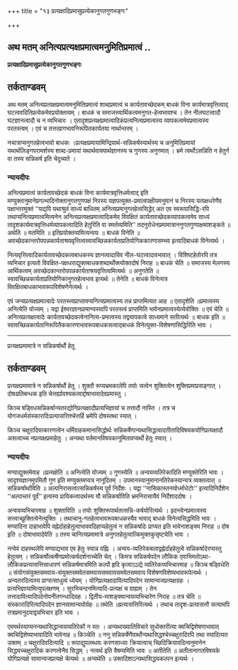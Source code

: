 +++
title = "१३ प्रत्यक्षादिप्रमासुप्रत्येकानुगतगुणभङ्गः"

+++


## अथ मतम् अनित्यप्रत्यक्षप्रमात्वमनुमितिप्रमात्वं ..

**प्रत्यक्षादिप्रमासुप्रत्येकानुगतगुणभङ्गः**

## **तर्कताण्डवम्**

अथ मतम् अनित्यप्रत्यक्षप्रमात्वमनुमितिप्रमात्वं शाब्दप्रमात्वं च कार्यतावच्छेदकम् बाधकं विना कार्यमात्रवृत्तित्वाद् घटत्ववदितिप्रत्येकमेवप्रयोक्तव्यम् । बाधकं च समाजस्यार्थिकत्वमनुगत-हेत्वभावश्च । तेन नीलघटत्वादौ घटज्ञानत्वादौ च न व्यभिचारः । एतादृशप्रत्यक्षप्रमात्वादिकंप्रत्यनित्यप्रमात्वस्य व्यापकत्वमेवप्रमात्वस्य परतस्त्वम् । एवं च तत्तत्प्रागभावनिरूपितकार्यतया नार्थान्तरम् ।

नचात्राप्यनुगतहेत्वभावो बाधकः ।प्रत्यक्षप्रमायामिन्द्रियार्थ-सन्निकर्षस्यार्थस्य च अनुमितिप्रमायां यथार्थलिङ्गपरामर्शस्य शाब्द-प्रमायां यथार्थवाक्यार्थज्ञानस्य च गुणस्य अनुगमात् । भ्रमे त्वर्थोऽसन्निति न हेतुर्न वा तस्य सन्निकर्ष इति चेदुच्यते ।

### **न्यायदीपः**

अनित्यप्रमात्वं कार्यतावच्छेदकं बाधकं विना कार्यमात्रवृत्तिधर्मत्वाद् इति मण्युक्तानुमानेप्रगल्भादिनोक्तानुगतगुणपक्षं निरस्य यज्ञपत्युक्त-प्रमात्वपक्षीयमनुमानं च निरस्य यत्पक्षधरेणैव पक्षान्तरमुक्तं ‘‘यद्यपि यथाश्रुतं साध्यं बाधितम् अनित्यप्रमानुगतहेत्वसिद्धेर् अत एव स्वरूपासिद्धि-रपि तथाप्यनित्यप्रमात्वमित्यनेन अनित्यप्रत्यक्षप्रमात्वादिकमेव विवक्षितं कार्यतावच्छेदकव्यापकत्वमेव साध्यं तादृशकार्यमात्रवृत्तिधर्मव्यापकत्वादिति हेतुरिति वा स्मर्तव्यमिति’’ तदनुरोधेनप्रमामात्राननुगतगुणपक्षमाशङ्कते ॥ अथेति ॥ मतमिति ॥ इतिप्रयोक्तव्यमित्यन्वयः ॥ बाधकं विनेति ॥ अवच्छेदकान्तरोपपन्नकार्यताश्रयवृत्तित्वस्वावच्छिन्नकार्यताप्रतियोगिककारणासम्भव इत्यादिबाधकं विनेत्यर्थः ।

नित्यवृत्तित्वादिकार्यतावच्छेदकत्वबाधकस्य ज्ञानत्वादाविव नील-घटत्वादावभावात् । विशिष्टहेतोरपि तत्र व्यभिचार इत्यतो विवक्षित-पक्षधराद्युक्तबाधकशब्दार्थोक्त्योक्तदोषं निराह ॥ बाधकं चेति ॥ समाजस्य मेलनस्य आर्थिकत्वम् अवच्छेदकान्तरोपपन्नकार्यताश्रयवृत्तित्वमित्यर्थः ॥ अनुगतेति ॥ स्वावच्छिन्नकार्यताप्रतियोगिकानुगतहेत्वभाव इत्यर्थः ॥ तेनेति ॥ बाधकं विनेत्यत्र विवक्षितबाधकाभावरूपविशेषणेनेत्यर्थः ।

एवं जन्यप्रत्यक्षप्रमात्वादेः परतस्त्वप्राप्तावप्यनित्यप्रमात्वस्य तन्न प्राप्तमित्यत आह ॥ एतादृशेति ॥प्रमात्वस्य अनित्येति योज्यम् । यद्वा ईश्वरज्ञानप्रामाण्यस्यापि परतस्त्वं प्राप्तमिति भावेनप्रमात्वस्येत्येवोक्तिः ॥ एवं चेति ॥ अनित्यप्रत्यक्षत्वादेः कार्यतावच्छेदकत्वेनानित्य-प्रमात्वस्य तद्व्यापकत्वे साध्यमाने सतीत्यर्थः ॥ बाधक इति ॥ स्वावच्छिन्नकार्यतानिरूपितैककारणाभावरूपबाधकसत्वाद्बाधकं विनेत्युक्त-विशेषणासिद्धिरिति भावः ।

------------------------------------------------------------------------

प्रत्यक्षप्रमामात्रे न सन्निकर्षार्थौ हेतू

## **तर्कताण्डवम्**

प्रत्यक्षप्रमामात्रे न सन्निकर्षार्थौ हेतू । शुक्तौ रूप्यभ्रमकालेपि तयोः सत्वेन शुक्तित्वेन शुक्तिप्रमाप्रसङ्गात् । दोषःप्रतिबन्धक इति चेत्तर्ह्यावश्यकत्वाद्दोषाभावादेवप्रमास्तु ।

किञ्च षडि्वधसन्निकर्षान्यतरद्योगिप्रत्यक्षादौप्रत्यभिज्ञायां च तत्तादौ नास्ति । तत्र च योगजधर्मसंस्कारादिःप्रत्यासत्तिश्चेत्तर्हि भ्रमेपि दोषस्तथा स्यात् ।

किञ्च चक्षुरादिवत्कारणत्वेन धर्मिग्राहकमानासिद्धोर्थः सन्निकर्षेणान्यथासिद्धत्वादतीतादिविषयकयोगिप्रत्यक्षादौ असत्वाच्च नप्रत्यक्षप्रमाहेतुः । अन्यथा वर्तमानविषयकानुमितावप्यर्थो हेतुः स्यात् ।

### **न्यायदीपः**

मण्याद्युक्तमेवाह ॥प्रत्यक्षेति ॥ अनित्येति योज्यम् ॥ गुणस्येति ॥ अन्वयव्यतिरेकादिति मण्युक्तेरिति भावः । सादृश्यज्ञानमुपमितौ गुण इति मण्युक्तमप्यत्र नानूदितम् । उपमानस्यानुमानानतिरेकस्यान्यत्र व्यक्तत्वात् ॥ सन्निकर्षार्थाविति ॥ अल्पनिरासत्वात्सन्निकर्षस्य पूर्वं निर्देशः । यद्वा ‘‘नासिकास्तनयोर्ध्माधेटोः’’ इत्यादिनिर्देशेन ‘‘अल्पाच्तरं पूर्वं’’ इत्यस्य प्रायिकत्वादर्थस्य यौ सन्निकर्षाविति भ्रमनिरासायैवं निर्देशाददोषः ।

अन्वयव्यभिचारमाह ॥ शुक्ताविति ॥ तयोः शुक्तिरूपार्थतत्सन्नि-कर्षयोरित्यर्थः । इदन्त्वेनप्रमात्वस्य सत्त्वाच्छुक्तित्वेनेत्युक्तिः । तथाचानु-गतहेत्वभावरूपबाधकस्यैव भावाद् बाधकं विनेत्यसिद्धमिति भावः । मण्यादिना दाहाभावेपि वह्नेर्दाहाहेतुत्वाभाववदिहाप्यहेतुत्वं न सन्निकर्षादेः प्राप्यत इति भावेनाशङ्क्य निराह ॥ दोष इति ॥ दोषाभावादेवेति ॥ तस्य चानित्यप्रमामात्रे अनुगतहेतुत्वात्किमुक्तकुसृष्ट्येति भावः ।

नन्वेवं दाहस्थलेपि मण्याद्यभाव एव हेतुः स्यान्न वह्निः । अन्वय-व्यतिरेकबलाद्वह्नेर्दाहहेतुत्वे सन्निकर्षादेरप्यस्तु हेतुत्वम् । सन्निकर्षोत्कर्षेणप्रमोत्कर्षदर्शनाच्चेति चेत् । किमत्र सन्निकर्षपदेन लौकिक एवाभिमतोऽथा-लौकिकप्रत्यासत्तिसाधारणं सन्निकर्षमात्रमिति कल्पौ हृदि कृत्वाऽऽद्ये व्यतिरेकव्यभिचारमाह ॥ किञ्च षड्विधेति ॥ संयोगसंयुक्तसमवाय-संयुक्तसमवेतसमवायसमवायसमवेतसमवाय विशेषणविशेष्यभावरूपेत्यर्थः । अन्यतरदित्यस्य प्राग्वत्साधुत्वं ध्येयम् । योगिप्रत्यक्षादावित्यादिपदेन सामान्यजप्रत्यक्षग्रहः ।प्रत्यभिज्ञायामित्युपलक्षणम् । सुरभिचन्दनमित्यादि-प्रत्यक्षं च ग्राह्यम् । तेन तत्तादावित्यादिपदेनोपनीतगन्धादिग्रहः । द्वितीय-माशङ्क्यान्वयव्यभिचारेण निराह ॥ तत्र चेति ॥ संस्कारादिरित्यादिपदेन ज्ञानसामान्ययोर्ग्रहः ॥ तथेति ॥प्रत्यासत्तिरित्यर्थः । तथाच तादृश-प्रत्यासत्तौ सत्यामपि तत्रप्रमानुदयाद्व्यभिचार इति भावः ।

एवमर्थस्याप्यनन्यथासिद्धान्वयव्यतिरेकौ न स्तः । अन्यथाख्यातिविचारे सुधोक्तरीत्या क्वचिद्विशेषणाभावात् क्वचिद्विशेष्याभावादिति भावेनाह ॥ किञ्चेति ॥ ननु सन्निकर्षेणैवार्थोन्यथासिद्धश्चेच्चक्षुरादिरपि तथा स्यादित्यत उक्तम् ॥ चक्षुरादिवदित्यादि ॥ रूपाद्युपलब्धयः करणसाध्याः क्रियात्वाच् च्छिदिक्रियावदित्यनुमानेन सिद्ध्यच्चक्षुरादिकं करणत्वेनैव सिद्धम् । नत्वर्थ इति वैषम्यमिति भावः ॥ अतीतेति ॥ अतीतानागतविषयके योगिप्रत्यक्षे सामान्यजप्रत्यक्षे चेत्यर्थः ॥ अन्यथेति ॥ उक्तदिशाऽन्यथासिद्ध्यकल्पन इत्यर्थः ।

